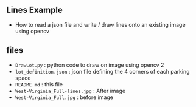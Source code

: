 ## Lines Example

- How to read a json file and write / draw lines onto an existing image using opencv

## files
- `DrawLot.py` : python code to draw on image using opencv 2
- `lot_definition.json` : json file defining the 4 corners of each parking space
- `README.md`   : this file
- `West-Virginia_Full-lines.jpg` : After image
- `West-Virginia_Full.jpg` : before image
